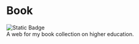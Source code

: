 # Book
![Static Badge](https://img.shields.io/badge/Status-runing-runing?style=plastic)
<br>
A web for my book collection on higher education.
